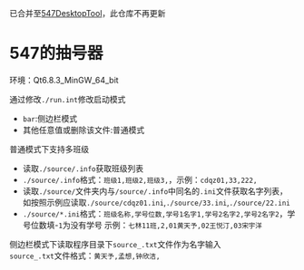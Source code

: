 已合并至[547DesktopTool](https://github.com/lazx547/547DesktopTool)，此仓库不再更新

# 547的抽号器  

环境：Qt6.8.3_MinGW_64_bit  

通过修改`./run.int`修改启动模式
- `bar`:侧边栏模式
- 其他任意值或删除该文件:普通模式

普通模式下支持多班级
- 读取`./source/.info`获取班级列表
- `./source/.info`格式：`班级1,班级2,班级3,`，示例：`cdqz01,33,222,`
- 读取`./source/`文件夹内与`/source/.info`中同名的`.ini`文件获取名字列表，
   如按照示例应读取`./source/cdqz01.ini`,`./source/33.ini`,`./source/22.ini`
- `./source/*.ini`格式：`班级名称,学号位数,学号1名字1,学号2名字2,学号2名字2`，学号位数填-`1`为没有学号
   示例：`七林11班,2,01黄天予,02王悦汀,03宋宇洋`

侧边栏模式下读取程序目录下`source_.txt`文件作为名字输入  
`source_.txt`文件格式：`黄天予,孟想,钟欣洁,`  
